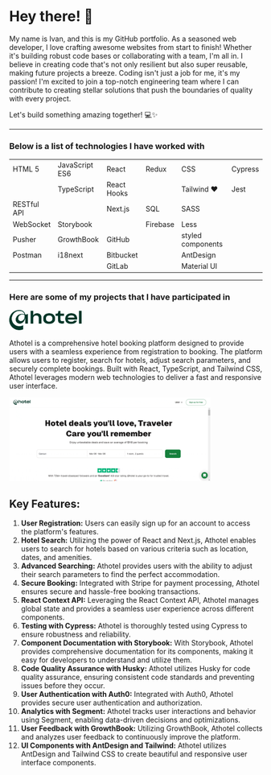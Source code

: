 # Hey there! 👋

My name is Ivan, and this is my GitHub portfolio. As a seasoned web developer, I love crafting awesome websites from start to finish! Whether it's building robust code bases or collaborating with a team, I'm all in. I believe in creating code that's not only resilient but also super reusable, making future projects a breeze.
Coding isn't just a job for me, it's my passion! I'm excited to join a top-notch engineering team where I can contribute to creating stellar solutions that push the boundaries of quality with every project.

Let's build something amazing together! 💻✨

---

### Below is a list of technologies I have worked with

<table>
  <tr>
    <td>HTML 5</td>
    <td>JavaScript ES6</td>
    <td>React</td>
    <td>Redux</td>
    <td>CSS</td>
    <td>Cypress</td>
  </tr>
  <tr>
    <td></td>
    <td>TypeScript</td>
    <td>React Hooks</td>
    <td></td>
    <td>Tailwind ❤️</td>
    <td>Jest</td>
  </tr>
  <tr>
    <td>RESTful API</td>
    <td></td>
    <td>Next.js</td>
    <td>SQL</td>
    <td>SASS</td>
    <td></td>
  </tr>
  <tr>
    <td>WebSocket</td>
    <td>Storybook</td>
    <td></td>
    <td>Firebase</td>
    <td>Less</td>
    <td></td>
  </tr>
  <tr>
    <td>Pusher</td>
    <td>GrowthBook</td>
    <td>GitHub</td>
    <td></td>
    <td>styled components</td>
    <td></td>
  </tr>
  <tr>
    <td>Postman</td>
    <td>i18next</td>
    <td>Bitbucket</td>
    <td></td>
    <td>AntDesign</td>
    <td></td>
  </tr>
  <tr>
    <td></td>
    <td></td>
    <td>GitLab</td>
    <td></td>
    <td>Material UI</td>
    <td></td>
  </tr>
</table>

---

### Here are some of my projects that I have participated in

<img src="/athotelLogo.svg" height="40px" />

Athotel is a comprehensive hotel booking platform designed to provide users with a seamless experience from registration to booking. The platform allows users to register, search for hotels, adjust search parameters, and securely complete bookings. Built with React, TypeScript, and Tailwind CSS, Athotel leverages modern web technologies to deliver a fast and responsive user interface.

<img src="/athotel.gif" style="width: 400px" />

## Key Features:

1. **User Registration:** Users can easily sign up for an account to access the platform's features.
2. **Hotel Search:** Utilizing the power of React and Next.js, Athotel enables users to search for hotels based on various criteria such as location, dates, and amenities.
3. **Advanced Searching:** Athotel provides users with the ability to adjust their search parameters to find the perfect accommodation.
4. **Secure Booking:** Integrated with Stripe for payment processing, Athotel ensures secure and hassle-free booking transactions.
5. **React Context API:** Leveraging the React Context API, Athotel manages global state and provides a seamless user experience across different components.
6. **Testing with Cypress:** Athotel is thoroughly tested using Cypress to ensure robustness and reliability.
7. **Component Documentation with Storybook:** With Storybook, Athotel provides comprehensive documentation for its components, making it easy for developers to understand and utilize them.
8. **Code Quality Assurance with Husky:** Athotel utilizes Husky for code quality assurance, ensuring consistent code standards and preventing issues before they occur.
9. **User Authentication with Auth0:** Integrated with Auth0, Athotel provides secure user authentication and authorization.
10. **Analytics with Segment:** Athotel tracks user interactions and behavior using Segment, enabling data-driven decisions and optimizations.
11. **User Feedback with GrowthBook:** Utilizing GrowthBook, Athotel collects and analyzes user feedback to continuously improve the platform.
12. **UI Components with AntDesign and Tailwind:** Athotel utilizes AntDesign and Tailwind CSS to create beautiful and responsive user interface components.





